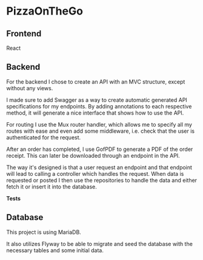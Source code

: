 # PizzaOnTheGo

## Frontend
React

## Backend
For the backend I chose to create an API with an MVC structure, except without any views.

I made sure to add Swagger as a way to create automatic generated API specifications for my endpoints. By adding annotations to each respective method, it will generate a nice interface that shows how to use the API. 

For routing I use the Mux router handler, which allows me to specify all my routes with ease and even add some middleware, i.e. check that the user is authenticated for the request.

After an order has completed, I use GofPDF to generate a PDF of the order receipt. This can later be downloaded through an endpoint in the API.

The way it's designed is that a user request an endpoint and that endpoint will lead to calling a controller which handles the request. When data is requested or posted I then use the repositories to handle the data and either fetch it or insert it into the database.

**Tests**

## Database
This project is using MariaDB.

It also utilizes Flyway to be able to migrate and seed the database with the necessary tables and some initial data.
